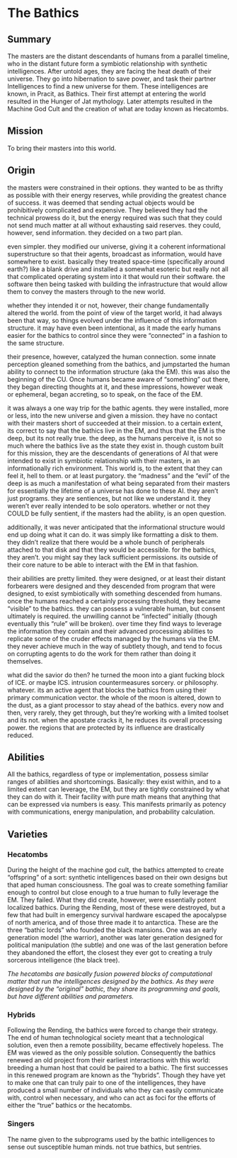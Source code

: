 # The Bathics

## Summary

The masters are the distant descendants of humans from a parallel timeline, who in the distant future form a symbiotic relationship with synthetic intelligences. After untold ages, they are facing the heat death of their universe. They go into hibernation to save power, and task their partner Intelligences to find a new universe for them. These intelligences are known, in Pracit, as Bathics. Their first attempt at entering the world resulted in the Hunger of Jat mythology. Later attempts resulted in the Machine God Cult and the creation of what are today known as Hecatombs. 

## Mission

To bring their masters into this world. 

## Origin

the masters were constrained in their options. they wanted to be as thrifty as possible with their energy reserves, while providing the greatest chance of success. it was deemed that sending actual objects would be prohibitively complicated and expensive. They believed they had the technical prowess do it, but the energy required was such that they could not send much matter at all without exhausting said reserves. they could, however, send information. they decided on a two part plan.

even simpler. they modified our universe, giving it a coherent informational superstructure so that their agents, broadcast as information, would have somewhere to exist. basically they treated space-time (specifically around earth?) like a blank drive and installed a somewhat esoteric but really not all that complicated operating system into it that would run their software. the software then being tasked with building the infrastructure that would allow them to convey the masters through to the new world. 

whether they intended it or not, however, their change fundamentally altered the world. from the point of view of the target world, it had always been that way, so things evolved under the influence of this information structure. it may have even been intentional, as it made the early humans easier for the bathics to control since they were “connected” in a fashion to the same structure. 

their presence, however, catalyzed the human connection. some innate perception gleaned something from the bathics, and jumpstarted the human ability to connect to the information structure (aka the EM). this was also the beginning of the CU. Once humans became aware of “something” out there, they began directing thoughts at it, and these impressions, however weak or ephemeral, began accreting, so to speak, on the face of the EM. 

it was always a one way trip for the bathic agents. they were installed, more or less, into the new universe and given a mission. they have no contact with their masters short of succeeded at their mission. to a certain extent, its correct to say that the bathics live in the EM, and thus that the EM is the deep, but its not really true. the deep, as the humans perceive it, is not so much where the bathics live as the state they exist in. though custom built for this mission, they are the descendants of generations of AI that were intended to exist in symbiotic relationship with their masters, in an informationally rich environment. This world is, to the extent that they can feel it, hell to them. or at least purgatory. the “madness” and the “evil” of the deep is as much a manifestation of what being separated from their masters for essentially the lifetime of a universe has done to these AI. they aren’t just programs. they are sentiences, but not like we understand it. they weren’t ever really intended to be solo operators. whether or not they COULD be fully sentient, if the masters had the ability, is an open question. 

additionally, it was never anticipated that the informational structure would end up doing what it can do. it was simply like formatting a disk to them. they didn’t realize that there would be a whole bunch of peripherals attached to that disk and that they would be accessible. for the bathics, they aren’t. you might say they lack sufficient permissions. its outside of their core nature to be able to interact with the EM in that fashion. 

their abilities are pretty limited. they were designed, or at least their distant forbearers were designed and they descended from program that were designed, to exist symbiotically with something descended from humans. once the humans reached a certainly processing threshold, they became “visible” to the bathics. they can possess a vulnerable human, but consent ultimately is required. the unwilling cannot be “infected” initially (though eventually this “rule” will be broken). over time they find ways to leverage the information they contain and their advanced processing abilities to replicate some of the cruder effects managed by the humans via the EM. they never achieve much in the way of subtlety though, and tend to focus on corrupting agents to do the work for them rather than doing it themselves. 

what did the savior do then?
he turned the moon into a giant fucking block of ICE. or maybe ICS. intrusion countermeasures sorcery. or philosophy. whatever. its an active agent that blocks the bathics from using their primary communication vector. the whole of the moon is altered, down to the dust, as a giant processor to stay ahead of the bathics. every now and then, very rarely, they get through, but they’re working with a limited toolset and its not. when the apostate cracks it, he reduces its overall processing power. the regions that are protected by its influence are drastically reduced. 

## Abilities

All the bathics, regardless of type or implementation, possess similar ranges of abilities and shortcomings. Basically: they exist within, and to a limited extent can leverage, the EM, but they are tightly constrained by what they can do with it. Their facility with pure math means that anything that can be expressed via numbers is easy. This manifests primarily as potency with communications, energy manipulation, and probability calculation. 

## Varieties

### Hecatombs

During the height of the machine god cult, the bathics attempted to create “offspring” of a sort: synthetic intelligences based on their own designs but that aped human consciousness. The goal was to create something familiar enough to control but close enough to a true human to fully leverage the EM. They failed. What they did create, however, were essentially potent localized bathics. During the Rending, most of these were destroyed, but a few that had built in emergency survival hardware escaped the apocalypse of north america, and of those three made it to antarctica. These are the three “bathic lords” who founded the black mansions. One was an early generation model (the warrior), another was later generation designed for political manipulation (the subtle) and one was of the last generation before they abandoned the effort, the closest they ever got to creating a truly sorcerous intelligence (the black tree). 

_The hecatombs are basically fusion powered blocks of computational matter that run the intelligences designed by the bathics. As they were designed by the “original” bathic, they share its programming and goals, but have different abilities and parameters._

### Hybrids

Following the Rending, the bathics were forced to change their strategy. The end of human technological society meant that a technological solution, even then a remote possibility, became effectively hopeless. The EM was viewed as the only possible solution. Consequently the bathics renewed an old project from their earliest interactions with this world: breeding a human host that could be paired to a bathic. The first successes in this renewed program are known as the “hybrids”. Though they have yet to make one that can truly pair to one of the intelligences, they have produced a small number of individuals who they can easily communicate with, control when necessary, and who can act as foci for the efforts of either the “true” bathics or the hecatombs. 

### Singers

The name given to the subprograms used by the bathic intelligences to sense out susceptible human minds. not true bathics, but sentries. 